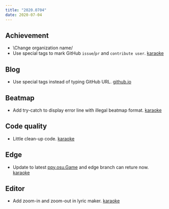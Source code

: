```yaml
---
title: "2020.0704"
date: 2020-07-04
---
```


## Achievement

- \Change organization name/
- Use special tags to mark GitHub `issue`/`pr` and `contribute user`. [karaoke](#117@andy840119)

## Blog

- Use special tags instead of typing GitHub URL. [github.io](#16@andy840119)

## Beatmap

- Add try-catch to display error line with illegal beatmap format. [karaoke](#122@andy840119)

## Code quality

- Little clean-up code. [karaoke](#121@andy840119)

## Edge

- Update to latest [ppy.osu.Game](https://www.nuget.org/packages/ppy.osu.Game/) and edge branch can reture now. [karaoke](#119@andy840119)

## Editor

- Add zoom-in and zoom-out in lyric maker. [karaoke](#127@andy840119)
